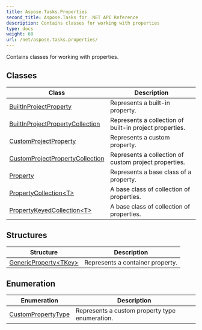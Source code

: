 ```yaml
---
title: Aspose.Tasks.Properties
second_title: Aspose.Tasks for .NET API Reference
description: Contains classes for working with properties
type: docs
weight: 60
url: /net/aspose.tasks.properties/
---
```

Contains classes for working with properties.

## Classes

| Class | Description |
| --- | --- |
| [BuiltInProjectProperty](./builtinprojectproperty/) | Represents a built-in property. |
| [BuiltInProjectPropertyCollection](./builtinprojectpropertycollection/) | Represents a collection of built-in project properties. |
| [CustomProjectProperty](./customprojectproperty/) | Represents a custom property. |
| [CustomProjectPropertyCollection](./customprojectpropertycollection/) | Represents a collection of custom project properties. |
| [Property](./property/) | Represents a base class of a property. |
| [PropertyCollection&lt;T&gt;](./propertycollection-1/) | A base class of collection of properties. |
| [PropertyKeyedCollection&lt;T&gt;](./propertykeyedcollection-1/) | A base class of collection of properties. |
## Structures

| Structure | Description |
| --- | --- |
| [GenericProperty&lt;TKey&gt;](./genericproperty-1/) | Represents a container property. |
## Enumeration

| Enumeration | Description |
| --- | --- |
| [CustomPropertyType](./custompropertytype/) | Represents a custom property type enumeration. |


